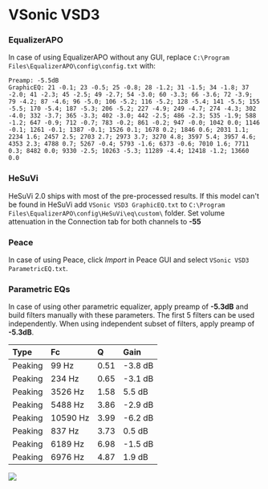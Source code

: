 # VSonic VSD3

### EqualizerAPO
In case of using EqualizerAPO without any GUI, replace `C:\Program Files\EqualizerAPO\config\config.txt`
with:
```
Preamp: -5.5dB
GraphicEQ: 21 -0.1; 23 -0.5; 25 -0.8; 28 -1.2; 31 -1.5; 34 -1.8; 37 -2.0; 41 -2.3; 45 -2.5; 49 -2.7; 54 -3.0; 60 -3.3; 66 -3.6; 72 -3.9; 79 -4.2; 87 -4.6; 96 -5.0; 106 -5.2; 116 -5.2; 128 -5.4; 141 -5.5; 155 -5.5; 170 -5.4; 187 -5.3; 206 -5.2; 227 -4.9; 249 -4.7; 274 -4.3; 302 -4.0; 332 -3.7; 365 -3.3; 402 -3.0; 442 -2.5; 486 -2.3; 535 -1.9; 588 -1.2; 647 -0.9; 712 -0.7; 783 -0.2; 861 -0.2; 947 -0.0; 1042 0.0; 1146 -0.1; 1261 -0.1; 1387 -0.1; 1526 0.1; 1678 0.2; 1846 0.6; 2031 1.1; 2234 1.6; 2457 2.5; 2703 2.7; 2973 3.7; 3270 4.8; 3597 5.4; 3957 4.6; 4353 2.3; 4788 0.7; 5267 -0.4; 5793 -1.6; 6373 -0.6; 7010 1.6; 7711 0.3; 8482 0.0; 9330 -2.5; 10263 -5.3; 11289 -4.4; 12418 -1.2; 13660 0.0
```

### HeSuVi
HeSuVi 2.0 ships with most of the pre-processed results. If this model can't be found in HeSuVi add
`VSonic VSD3 GraphicEQ.txt` to `C:\Program Files\EqualizerAPO\config\HeSuVi\eq\custom\` folder.
Set volume attenuation in the Connection tab for both channels to **-55**

### Peace
In case of using Peace, click *Import* in Peace GUI and select `VSonic VSD3 ParametricEQ.txt`.

### Parametric EQs
In case of using other parametric equalizer, apply preamp of **-5.3dB** and build filters manually
with these parameters. The first 5 filters can be used independently.
When using independent subset of filters, apply preamp of **-5.3dB**.

| Type    | Fc       |    Q | Gain    |
|:--------|:---------|:-----|:--------|
| Peaking | 99 Hz    | 0.51 | -3.8 dB |
| Peaking | 234 Hz   | 0.65 | -3.1 dB |
| Peaking | 3526 Hz  | 1.58 | 5.5 dB  |
| Peaking | 5488 Hz  | 3.86 | -2.9 dB |
| Peaking | 10590 Hz | 3.99 | -6.2 dB |
| Peaking | 837 Hz   | 3.73 | 0.5 dB  |
| Peaking | 6189 Hz  | 6.98 | -1.5 dB |
| Peaking | 6976 Hz  | 4.87 | 1.9 dB  |

![](https://raw.githubusercontent.com/jaakkopasanen/AutoEq/master/results/innerfidelity/sbaf-serious/VSonic%20VSD3/VSonic%20VSD3.png)